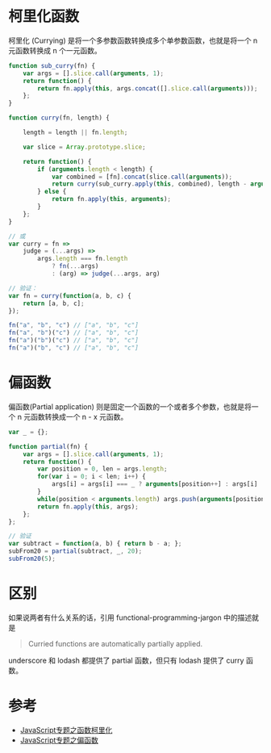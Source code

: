 # 柯里化函数
柯里化 (Currying) 是将一个多参数函数转换成多个单参数函数，也就是将一个 n 元函数转换成 n 个一元函数。


```js
function sub_curry(fn) {
    var args = [].slice.call(arguments, 1);
    return function() {
        return fn.apply(this, args.concat([].slice.call(arguments)));
    };
}

function curry(fn, length) {

    length = length || fn.length;

    var slice = Array.prototype.slice;

    return function() {
        if (arguments.length < length) {
            var combined = [fn].concat(slice.call(arguments));
            return curry(sub_curry.apply(this, combined), length - arguments.length);
        } else {
            return fn.apply(this, arguments);
        }
    };
}

// 或
var curry = fn =>
    judge = (...args) =>
        args.length === fn.length
            ? fn(...args)
            : (arg) => judge(...args, arg)

// 验证：
var fn = curry(function(a, b, c) {
    return [a, b, c];
});

fn("a", "b", "c") // ["a", "b", "c"]
fn("a", "b")("c") // ["a", "b", "c"]
fn("a")("b")("c") // ["a", "b", "c"]
fn("a")("b", "c") // ["a", "b", "c"]
```

# 偏函数
偏函数(Partial application) 则是固定一个函数的一个或者多个参数，也就是将一个 n 元函数转换成一个 n - x 元函数。

```js
var _ = {};

function partial(fn) {
    var args = [].slice.call(arguments, 1);
    return function() {
        var position = 0, len = args.length;
        for(var i = 0; i < len; i++) {
            args[i] = args[i] === _ ? arguments[position++] : args[i]
        }
        while(position < arguments.length) args.push(arguments[position++]);
        return fn.apply(this, args);
    };
};

// 验证
var subtract = function(a, b) { return b - a; };
subFrom20 = partial(subtract, _, 20);
subFrom20(5);
```


# 区别
如果说两者有什么关系的话，引用 functional-programming-jargon 中的描述就是
> Curried functions are automatically partially applied.

underscore 和 lodash 都提供了 partial 函数，但只有 lodash 提供了 curry 函数。


# 参考
- [JavaScript专题之函数柯里化](https://github.com/mqyqingfeng/Blog/issues/42)
- [JavaScript专题之偏函数](https://github.com/mqyqingfeng/Blog/issues/43)